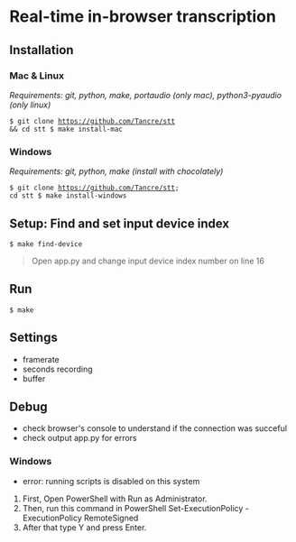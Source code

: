 # Real-time in-browser transcription

## Installation

### Mac & Linux
*Requirements: git, python, make, portaudio (only mac), python3-pyaudio (only linux)*

<code>$ git clone https://github.com/Tancre/stt && cd stt
$ make install-mac
</code>

### Windows
*Requirements: git, python, make (install with chocolately)*

<code>$ git clone https://github.com/Tancre/stt; cd stt 
$ make install-windows</code>

## Setup: Find and set input device index
<code>$ make find-device</code>
> Open app.py and change input device index number on line 16

## Run 
<code>$ make</code>

## Settings
- framerate
- seconds recording
- buffer

## Debug
- check browser's console to understand if the connection was succeful
- check output app.py for errors

### Windows

- error: running scripts is disabled on this system
1. First, Open PowerShell with Run as Administrator.
2. Then, run this command in PowerShell
	Set-ExecutionPolicy -ExecutionPolicy RemoteSigned
3. After that type Y and press Enter.